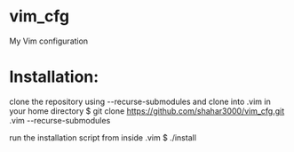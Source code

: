 # vim_cfg
My Vim configuration

# Installation:
clone the repository using --recurse-submodules and clone into .vim in your home directory
$ git clone https://github.com/shahar3000/vim_cfg.git .vim --recurse-submodules

run the installation script from inside .vim
$ ./install
